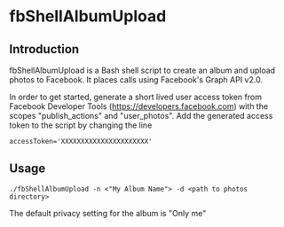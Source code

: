 fbShellAlbumUpload
==============

## Introduction

fbShellAlbumUpload is a Bash shell script to create an album and upload photos to Facebook. It places calls using Facebook's Graph API v2.0.

In order to get started, generate a short lived user access token from Facebook Developer Tools (https://developers.facebook.com) with the scopes "publish_actions" and "user_photos". Add the generated access token to the script by changing the line

```
accessToken='XXXXXXXXXXXXXXXXXXXXXX'
```

## Usage

```
./fbShellAlbumUpload -n <"My Album Name"> -d <path to photos directory>
```
The default privacy setting for the album is "Only me"
